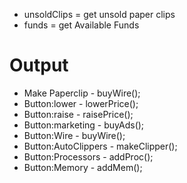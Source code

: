 * unsoldClips = get unsold paper clips
* funds = get Available Funds

# Output

* Make Paperclip - buyWire();
* Button:lower - lowerPrice();
* Button:raise - raisePrice();
* Button:marketing - buyAds();
* Button:Wire - buyWire(); 
* Button:AutoClippers - makeClipper();
* Button:Processors - addProc();
* Button:Memory - addMem();
